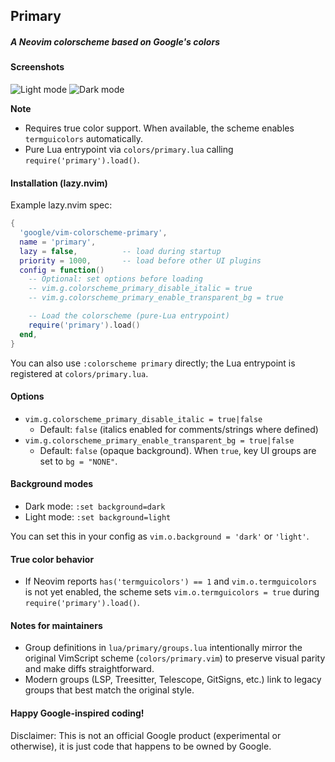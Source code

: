 ## Primary
##### A Neovim colorscheme based on Google's colors

#### Screenshots

![Light mode](/screenshots/light.png?raw=true)
![Dark mode](/screenshots/dark.png?raw=true)

**Note**
- Requires true color support. When available, the scheme enables `termguicolors` automatically.
- Pure Lua entrypoint via `colors/primary.lua` calling `require('primary').load()`.

#### Installation (lazy.nvim)

Example lazy.nvim spec:
```lua
{
  'google/vim-colorscheme-primary',
  name = 'primary',
  lazy = false,          -- load during startup
  priority = 1000,       -- load before other UI plugins
  config = function()
    -- Optional: set options before loading
    -- vim.g.colorscheme_primary_disable_italic = true
    -- vim.g.colorscheme_primary_enable_transparent_bg = true

    -- Load the colorscheme (pure-Lua entrypoint)
    require('primary').load()
  end,
}
```

You can also use `:colorscheme primary` directly; the Lua entrypoint is registered at `colors/primary.lua`.

#### Options
- `vim.g.colorscheme_primary_disable_italic = true|false`
  - Default: `false` (italics enabled for comments/strings where defined)
- `vim.g.colorscheme_primary_enable_transparent_bg = true|false`
  - Default: `false` (opaque background). When `true`, key UI groups are set to `bg = "NONE"`.

#### Background modes
- Dark mode: `:set background=dark`
- Light mode: `:set background=light`

You can set this in your config as `vim.o.background = 'dark'` or `'light'`.

#### True color behavior
- If Neovim reports `has('termguicolors') == 1` and `vim.o.termguicolors` is not yet enabled, the scheme sets `vim.o.termguicolors = true` during `require('primary').load()`.

#### Notes for maintainers
- Group definitions in `lua/primary/groups.lua` intentionally mirror the original VimScript scheme (`colors/primary.vim`) to preserve visual parity and make diffs straightforward.
- Modern groups (LSP, Treesitter, Telescope, GitSigns, etc.) link to legacy groups that best match the original style.

#### Happy Google-inspired coding!

Disclaimer: This is not an official Google product (experimental or otherwise), it is just code that happens to be owned by Google.
